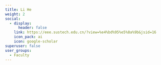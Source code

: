 ```yaml
---
title: Li He
weight: 2
social:
  - display:
      header: false
    link: https://eee.sustech.edu.cn/?view=%e4%bd%95%e5%8a%9b&jsid=16
    icon_pack: ai
    icon: google-scholar
superuser: false
user_groups:
  - Faculty
---
```

